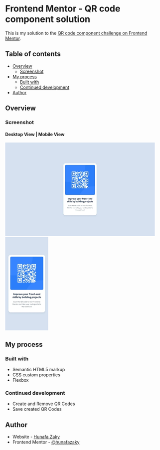 # Frontend Mentor - QR code component solution

This is my solution to the [QR code component challenge on Frontend Mentor](https://www.frontendmentor.io/challenges/qr-code-component-iux_sIO_H).

## Table of contents

- [Overview](#overview)
  - [Screenshot](#screenshot)
- [My process](#my-process)
  - [Built with](#built-with)
  - [Continued development](#continued-development)
- [Author](#author)

## Overview

### Screenshot

#### Desktop View | Mobile View

<img src="./assets/images/overview-desktop.webp" height="300" style="margin-right:10px;"> <img src="./assets/images/overview-mobile.webp" height="300">

## My process

### Built with

- Semantic HTML5 markup
- CSS custom properties
- Flexbox

### Continued development

- Create and Remove QR Codes
- Save created QR Codes

## Author

- Website - [Hunafa Zaky](https://hunafazaky.github.io/)
- Frontend Mentor - [@hunafazaky](https://www.frontendmentor.io/profile/hunafazaky)
